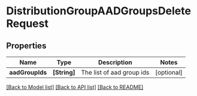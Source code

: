 # DistributionGroupAADGroupsDeleteRequest

## Properties
Name | Type | Description | Notes
------------ | ------------- | ------------- | -------------
**aadGroupIds** | **[String]** | The list of aad group ids | [optional] 

[[Back to Model list]](../README.md#documentation-for-models) [[Back to API list]](../README.md#documentation-for-api-endpoints) [[Back to README]](../README.md)



